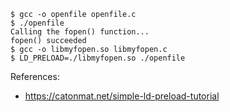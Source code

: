 ```
$ gcc -o openfile openfile.c
$ ./openfile
Calling the fopen() function...
fopen() succeeded
$ gcc -o libmyfopen.so libmyfopen.c
$ LD_PRELOAD=./libmyfopen.so ./openfile

```

References:
- https://catonmat.net/simple-ld-preload-tutorial